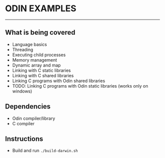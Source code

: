 # ODIN EXAMPLES
---

## What is being covered

* Language basics
* Threading
* Executing child processes
* Memory management
* Dynamic array and map
* Linking with C static libraries
* Linking with C shared libraries
* Linking C programs with Odin shared libraries
* TODO: Linking C programs with Odin static libraries (works only on windows)

## Dependencies

* Odin compiler/library
* C compiler

## Instructions

* Build and run
`
./build-darwin.sh
`
